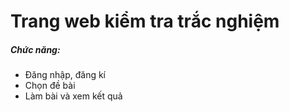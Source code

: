 <h1>Trang web kiểm tra trắc nghiệm</h1>

<h5>Chức năng:</h5>

+ Đăng nhập, đăng kí
+ Chọn đề bài 
+ Làm bài và xem kết quả
